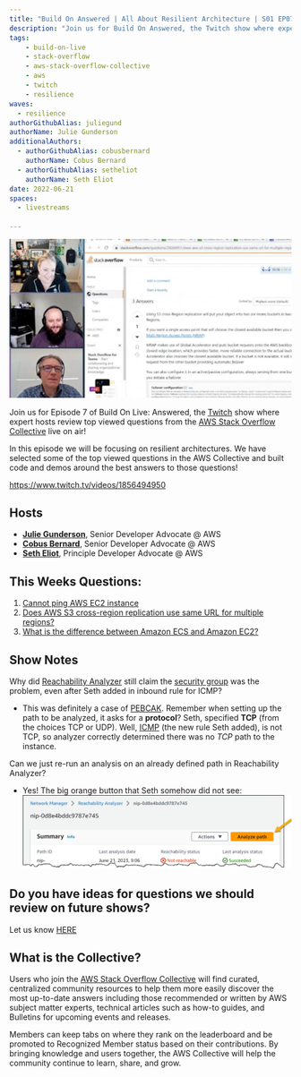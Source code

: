 ```yaml
---
title: "Build On Answered | All About Resilient Architecture | S01 EP07"
description: "Join us for Build On Answered, the Twitch show where expert hosts review top viewed questions from the AWS Stack Overflow Collective live on air!"
tags:
    - build-on-live
    - stack-overflow
    - aws-stack-overflow-collective
    - aws
    - twitch
    - resilience
waves:
  - resilience
authorGithubAlias: juliegund
authorName: Julie Gunderson
additionalAuthors: 
  - authorGithubAlias: cobusbernard
    authorName: Cobus Bernard
  - authorGithubAlias: setheliot
    authorName: Seth Eliot
date: 2022-06-21
spaces:
  - livestreams
    
---
```

![Streaming session with Rohini and Cobus with a shared browser tab showing a Stack Overflow question](images/ep07_images.png)

Join us for Episode 7 of Build On Live: Answered, the [Twitch](https://twitch.tv/aws) show where expert hosts review top viewed questions from the [AWS Stack Overflow Collective](https://stackoverflow.com/collectives/aws) live on air!

In this episode we will be focusing on resilient architectures. We have selected some of the top viewed questions in the AWS Collective and built code and demos around the best answers to those questions!

https://www.twitch.tv/videos/1856494950 

## Hosts

* [**Julie Gunderson**](https://twitter.com/Julie_Gund), Senior Developer Advocate @ AWS
* [**Cobus Bernard**](https://twitter.com/cobusbernard), Senior Developer Advocate @ AWS
* [**Seth Eliot**](https://twitter.com/setheliot), Principle Developer Advocate @ AWS

## This Weeks Questions:
1. [Cannot ping AWS EC2 instance](https://stackoverflow.com/questions/21981796/cannot-ping-aws-ec2-instance)
2. [Does AWS S3 cross-region replication use same URL for multiple regions?](https://stackoverflow.com/questions/29284951/does-aws-s3-cross-region-replication-use-same-url-for-multiple-regions)
3. [What is the difference between Amazon ECS and Amazon EC2?](https://stackoverflow.com/questions/40575584/what-is-the-difference-between-amazon-ecs-and-amazon-ec2)

## Show Notes

Why did [Reachability Analyzer](https://docs.aws.amazon.com/vpc/latest/reachability/what-is-reachability-analyzer.html) still claim the [security group](https://docs.aws.amazon.com/vpc/latest/userguide/vpc-security-groups.html) was the problem, even after Seth added in inbound rule for ICMP?

* This was definitely a case of [PEBCAK](https://en.wiktionary.org/wiki/PEBCAK). Remember when setting up the path to be analyzed, it asks for a **protocol**? Seth, specified **TCP** (from the choices TCP or UDP). Well, [ICMP](https://aws.amazon.com/what-is/icmp/) (the new rule Seth added), is not TCP, so analyzer correctly determined there was no _TCP_ path to the instance.

Can we just re-run an analysis on an already defined path in Reachability Analyzer?

* Yes! The big orange button that Seth somehow did not see:
  ![Analyze path button in Reachability Analyzer](images/analyze_path.webp)

## Do you have ideas for questions we should review on future shows?

Let us know [HERE](https://www.pulse.aws/survey/VZHLE9FS)

## What is the Collective?

Users who join the [AWS Stack Overflow Collective](https://stackoverflow.com/collectives/aws) will find curated, centralized community resources to help them more easily discover the most up-to-date answers including those recommended or written by AWS subject matter experts, technical articles such as how-to guides, and Bulletins for upcoming events and releases. 

Members can keep tabs on where they rank on the leaderboard and be promoted to Recognized Member status based on their contributions. By bringing knowledge and users together, the AWS Collective will help the community continue to learn, share, and grow.
